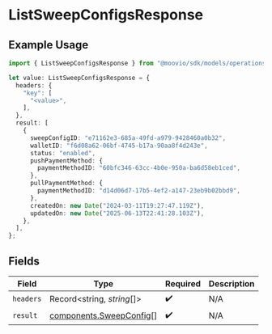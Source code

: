 # ListSweepConfigsResponse

## Example Usage

```typescript
import { ListSweepConfigsResponse } from "@moovio/sdk/models/operations";

let value: ListSweepConfigsResponse = {
  headers: {
    "key": [
      "<value>",
    ],
  },
  result: [
    {
      sweepConfigID: "e71162e3-685a-49fd-a979-9428460a0b32",
      walletID: "f6d08a62-06bf-4745-b17a-90aa8f4d243e",
      status: "enabled",
      pushPaymentMethod: {
        paymentMethodID: "60bfc346-63cc-4b0e-950a-ba6d58eb1ced",
      },
      pullPaymentMethod: {
        paymentMethodID: "d14d06d7-17b5-4ef2-a147-23eb9b02bbd9",
      },
      createdOn: new Date("2024-03-11T19:27:47.119Z"),
      updatedOn: new Date("2025-06-13T22:41:28.103Z"),
    },
  ],
};
```

## Fields

| Field                                                              | Type                                                               | Required                                                           | Description                                                        |
| ------------------------------------------------------------------ | ------------------------------------------------------------------ | ------------------------------------------------------------------ | ------------------------------------------------------------------ |
| `headers`                                                          | Record<string, *string*[]>                                         | :heavy_check_mark:                                                 | N/A                                                                |
| `result`                                                           | [components.SweepConfig](../../models/components/sweepconfig.md)[] | :heavy_check_mark:                                                 | N/A                                                                |